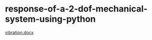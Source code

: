 # response-of-a-2-dof-mechanical-system-using-python
[vibration.docx](https://github.com/Amandeepbisht/response-of-a-2-dof-mechanical-system-using-python/files/2485246/vibration.docx)
